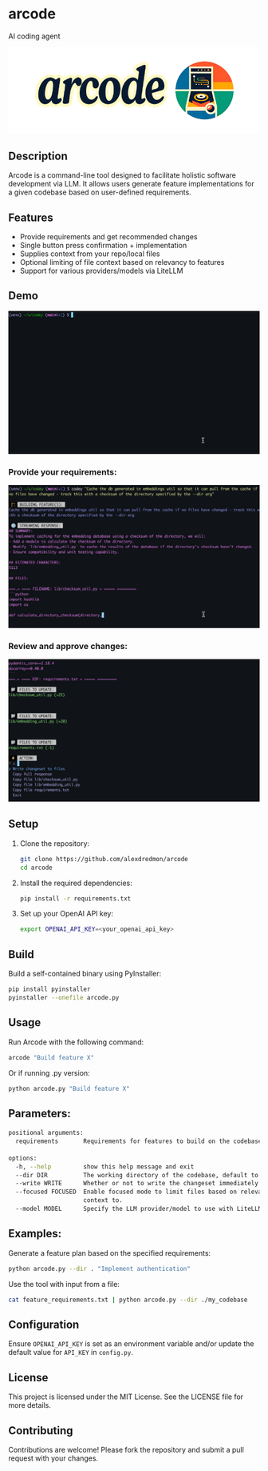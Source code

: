 # arcode
AI coding agent

![arcode logo](logo.png)

## Description

Arcode is a command-line tool designed to facilitate holistic software development via LLM. It allows users generate feature implementations for a given codebase based on user-defined requirements.

## Features

- Provide requirements and get recommended changes
- Single button press confirmation + implementation
- Supplies context from your repo/local files
- Optional limiting of file context based on relevancy to features
- Support for various providers/models via LiteLLM

## Demo
![Demo Animation](media/demo.gif)

### Provide your requirements:
![Demo 1](media/demo1.jpg)

### Review and approve changes:
![Demo 2](media/demo2.jpg)

## Setup

1. Clone the repository:
    ```bash
    git clone https://github.com/alexdredmon/arcode
    cd arcode
    ```

2. Install the required dependencies:
    ```bash
    pip install -r requirements.txt
    ```

3. Set up your OpenAI API key:
    ```bash
    export OPENAI_API_KEY=<your_openai_api_key>
    ```

## Build

Build a self-contained binary using PyInstaller:
```bash
pip install pyinstaller
pyinstaller --onefile arcode.py
```

## Usage

Run Arcode with the following command:
```bash
arcode "Build feature X"
```
Or if running .py version:
```bash
python arcode.py "Build feature X"
```

## Parameters:
```bash
positional arguments:
  requirements       Requirements for features to build on the codebase.

options:
  -h, --help         show this help message and exit
  --dir DIR          The working directory of the codebase, default to current directory.
  --write WRITE      Whether or not to write the changeset immediately. If piping input to arcode, this defaults to true.
  --focused FOCUSED  Enable focused mode to limit files based on relevancy using embeddings - accepts an integer containing number of files to limit
                     context to.
  --model MODEL      Specify the LLM provider/model to use with LiteLLM, default to openai/gpt-4o.
````

## Examples:
Generate a feature plan based on the specified requirements:
```bash
python arcode.py --dir . "Implement authentication"
````

Use the tool with input from a file:
```bash
cat feature_requirements.txt | python arcode.py --dir ./my_codebase
````

## Configuration
Ensure `OPENAI_API_KEY` is set as an environment variable and/or update the default value for `API_KEY` in `config.py`.

## License
This project is licensed under the MIT License. See the LICENSE file for more details.

## Contributing
Contributions are welcome! Please fork the repository and submit a pull request with your changes.
